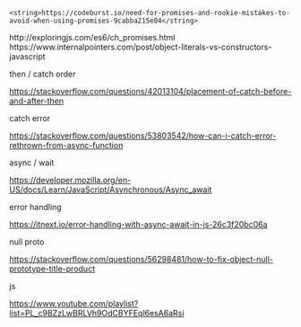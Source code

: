 	<string>https://codeburst.io/need-for-promises-and-rookie-mistakes-to-avoid-when-using-promises-9cabba215e04</string>
</dict>
</plist>
	<string>http://exploringjs.com/es6/ch_promises.html</string>
</dict>
</plist>
	<string>https://www.internalpointers.com/post/object-literals-vs-constructors-javascript</string>

then / catch order

https://stackoverflow.com/questions/42013104/placement-of-catch-before-and-after-then


catch error

https://stackoverflow.com/questions/53803542/how-can-i-catch-error-rethrown-from-async-function

async / wait

https://developer.mozilla.org/en-US/docs/Learn/JavaScript/Asynchronous/Async_await


error handling

https://itnext.io/error-handling-with-async-await-in-js-26c3f20bc06a


null proto

https://stackoverflow.com/questions/56298481/how-to-fix-object-null-prototype-title-product

js

https://www.youtube.com/playlist?list=PL_c9BZzLwBRLVh9OdCBYFEql6esA6aRsi